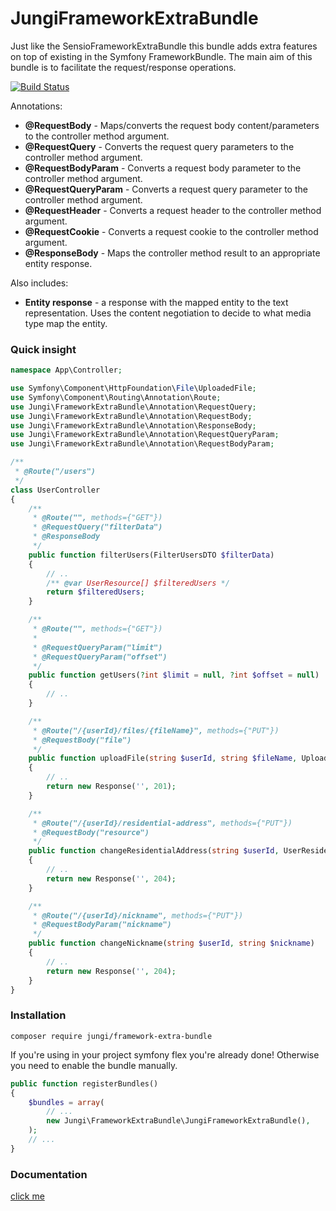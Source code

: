 JungiFrameworkExtraBundle
=========================

Just like the SensioFrameworkExtraBundle this bundle adds extra features on top of existing in the Symfony FrameworkBundle.
The main aim of this bundle is to facilitate the request/response operations.

[![Build Status](https://img.shields.io/travis/piku235/JungiFrameworkExtraBundle/master.svg?style=flat-square)](https://travis-ci.org/piku235/JungiFrameworkExtraBundle)

Annotations:
* **@RequestBody** - Maps/converts the request body content/parameters to the controller method argument.
* **@RequestQuery** - Converts the request query parameters to the controller method argument.
* **@RequestBodyParam** - Converts a request body parameter to the controller method argument.
* **@RequestQueryParam** - Converts a request query parameter to the controller method argument.
* **@RequestHeader** - Converts a request header to the controller method argument.
* **@RequestCookie** - Converts a request cookie to the controller method argument.
* **@ResponseBody** - Maps the controller method result to an appropriate entity response.

Also includes:
* **Entity response** - a response with the mapped entity to the text representation. Uses the content negotiation 
to decide to what media type map the entity.

### Quick insight

```php
namespace App\Controller;

use Symfony\Component\HttpFoundation\File\UploadedFile;
use Symfony\Component\Routing\Annotation\Route;
use Jungi\FrameworkExtraBundle\Annotation\RequestQuery;
use Jungi\FrameworkExtraBundle\Annotation\RequestBody;
use Jungi\FrameworkExtraBundle\Annotation\ResponseBody;
use Jungi\FrameworkExtraBundle\Annotation\RequestQueryParam;
use Jungi\FrameworkExtraBundle\Annotation\RequestBodyParam;

/**
 * @Route("/users")
 */
class UserController
{
    /**
     * @Route("", methods={"GET"})
     * @RequestQuery("filterData")
     * @ResponseBody
     */
    public function filterUsers(FilterUsersDTO $filterData)
    {
        // ..
        /** @var UserResource[] $filteredUsers */
        return $filteredUsers;
    }

    /**
     * @Route("", methods={"GET"})
     *
     * @RequestQueryParam("limit")
     * @RequestQueryParam("offset")
     */
    public function getUsers(?int $limit = null, ?int $offset = null)
    {
        // ..
    }

    /**
     * @Route("/{userId}/files/{fileName}", methods={"PUT"})
     * @RequestBody("file")
     */
    public function uploadFile(string $userId, string $fileName, UploadedFile $file)
    {
        // ..
        return new Response('', 201);
    }

    /**
     * @Route("/{userId}/residential-address", methods={"PUT"})
     * @RequestBody("resource")
     */
    public function changeResidentialAddress(string $userId, UserResidentialAddressResource $resource)
    {
        // ..
        return new Response('', 204);
    }

    /**
     * @Route("/{userId}/nickname", methods={"PUT"})
     * @RequestBodyParam("nickname")
     */
    public function changeNickname(string $userId, string $nickname)
    {
        // ..
        return new Response('', 204);
    }
}
```

### Installation

```
composer require jungi/framework-extra-bundle
```

If you're using in your project symfony flex you're already done! Otherwise you need to enable the bundle manually.

```php
public function registerBundles()
{
    $bundles = array(
        // ...
        new Jungi\FrameworkExtraBundle\JungiFrameworkExtraBundle(),
    );
    // ...
}
```

### Documentation
[click me](https://github.com/piku235/JungiFrameworkExtraBundle/blob/master/resources/doc/index.md)
